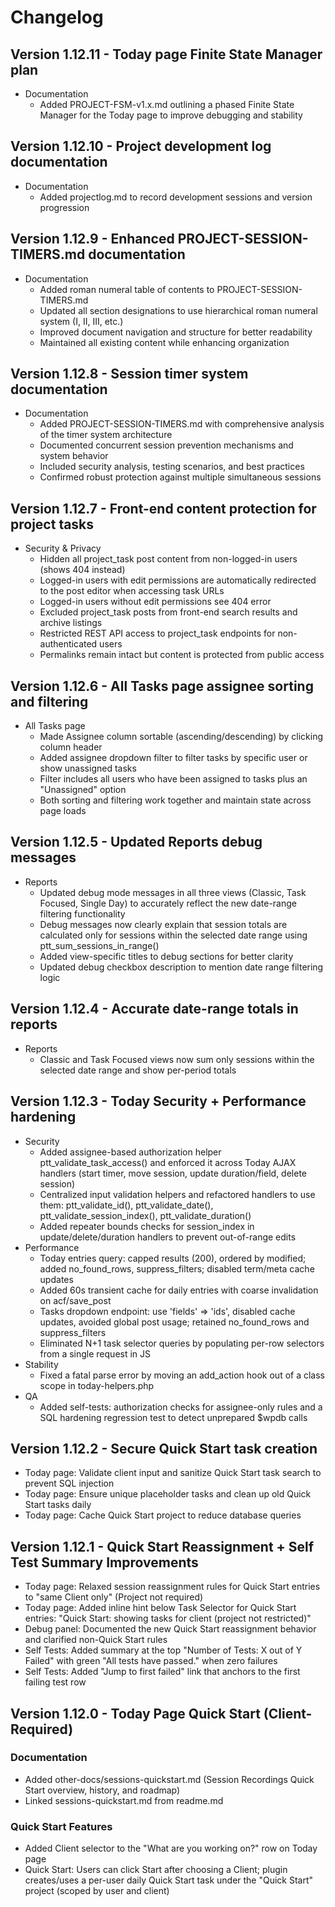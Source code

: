 # Changelog



## Version 1.12.11 - Today page Finite State Manager plan

- Documentation
  - Added PROJECT-FSM-v1.x.md outlining a phased Finite State Manager for the Today page to improve debugging and stability

## Version 1.12.10 - Project development log documentation

- Documentation
  - Added projectlog.md to record development sessions and version progression

## Version 1.12.9 - Enhanced PROJECT-SESSION-TIMERS.md documentation

- Documentation
  - Added roman numeral table of contents to PROJECT-SESSION-TIMERS.md
  - Updated all section designations to use hierarchical roman numeral system (I, II, III, etc.)
  - Improved document navigation and structure for better readability
  - Maintained all existing content while enhancing organization

## Version 1.12.8 - Session timer system documentation

- Documentation
  - Added PROJECT-SESSION-TIMERS.md with comprehensive analysis of the timer system architecture
  - Documented concurrent session prevention mechanisms and system behavior
  - Included security analysis, testing scenarios, and best practices
  - Confirmed robust protection against multiple simultaneous sessions

## Version 1.12.7 - Front-end content protection for project tasks

- Security & Privacy
  - Hidden all project_task post content from non-logged-in users (shows 404 instead)
  - Logged-in users with edit permissions are automatically redirected to the post editor when accessing task URLs
  - Logged-in users without edit permissions see 404 error
  - Excluded project_task posts from front-end search results and archive listings
  - Restricted REST API access to project_task endpoints for non-authenticated users
  - Permalinks remain intact but content is protected from public access

## Version 1.12.6 - All Tasks page assignee sorting and filtering

- All Tasks page
  - Made Assignee column sortable (ascending/descending) by clicking column header
  - Added assignee dropdown filter to filter tasks by specific user or show unassigned tasks
  - Filter includes all users who have been assigned to tasks plus an "Unassigned" option
  - Both sorting and filtering work together and maintain state across page loads

## Version 1.12.5 - Updated Reports debug messages

- Reports
  - Updated debug mode messages in all three views (Classic, Task Focused, Single Day) to accurately reflect the new date-range filtering functionality
  - Debug messages now clearly explain that session totals are calculated only for sessions within the selected date range using ptt_sum_sessions_in_range()
  - Added view-specific titles to debug sections for better clarity
  - Updated debug checkbox description to mention date range filtering logic

## Version 1.12.4 - Accurate date-range totals in reports

- Reports
  - Classic and Task Focused views now sum only sessions within the selected date range and show per-period totals

## Version 1.12.3 - Today Security + Performance hardening

- Security
  - Added assignee-based authorization helper ptt_validate_task_access() and enforced it across Today AJAX handlers (start timer, move session, update duration/field, delete session)
  - Centralized input validation helpers and refactored handlers to use them: ptt_validate_id(), ptt_validate_date(), ptt_validate_session_index(), ptt_validate_duration()
  - Added repeater bounds checks for session_index in update/delete/duration handlers to prevent out-of-range edits
- Performance
  - Today entries query: capped results (200), ordered by modified; added no_found_rows, suppress_filters; disabled term/meta cache updates
  - Added 60s transient cache for daily entries with coarse invalidation on acf/save_post
  - Tasks dropdown endpoint: use 'fields' => 'ids', disabled cache updates, avoided global post usage; retained no_found_rows and suppress_filters
  - Eliminated N+1 task selector queries by populating per-row selectors from a single request in JS
- Stability
  - Fixed a fatal parse error by moving an add_action hook out of a class scope in today-helpers.php
- QA
  - Added self-tests: authorization checks for assignee-only rules and a SQL hardening regression test to detect unprepared $wpdb calls

## Version 1.12.2 - Secure Quick Start task creation
- Today page: Validate client input and sanitize Quick Start task search to prevent SQL injection
- Today page: Ensure unique placeholder tasks and clean up old Quick Start tasks daily
- Today page: Cache Quick Start project to reduce database queries

## Version 1.12.1 - Quick Start Reassignment + Self Test Summary Improvements
- Today page: Relaxed session reassignment rules for Quick Start entries to "same Client only" (Project not required)
- Today page: Added inline hint below Task Selector for Quick Start entries: "Quick Start: showing tasks for client (project not restricted)"
- Debug panel: Documented the new Quick Start reassignment behavior and clarified non-Quick Start rules
- Self Tests: Added summary at the top "Number of Tests: X out of Y Failed" with green "All tests have passed." when zero failures
- Self Tests: Added "Jump to first failed" link that anchors to the first failing test row

## Version 1.12.0 - Today Page Quick Start (Client-Required)

### Documentation
- Added other-docs/sessions-quickstart.md (Session Recordings Quick Start overview, history, and roadmap)
- Linked sessions-quickstart.md from readme.md

### Quick Start Features
- Added Client selector to the "What are you working on?" row on Today page
- Quick Start: Users can click Start after choosing a Client; plugin creates/uses a per-user daily Quick Start task under the "Quick Start" project (scoped by user and client)

